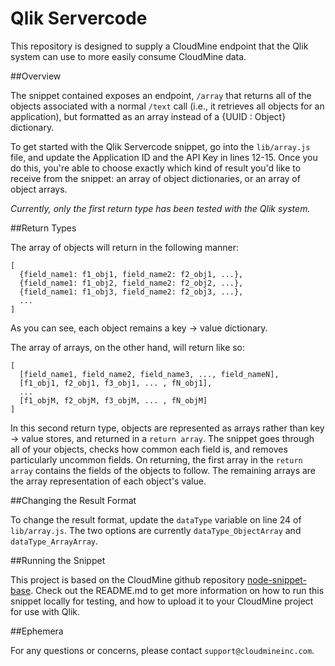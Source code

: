 # Qlik Servercode

This repository is designed to supply a CloudMine endpoint that the Qlik system can use to more easily consume CloudMine data.

##Overview

The snippet contained exposes an endpoint, `/array` that returns all of the objects associated with a normal `/text` call (i.e., it retrieves all objects for an application), but formatted as an array instead of a {UUID : Object} dictionary.

To get started with the Qlik Servercode snippet, go into the `lib/array.js` file, and update the Application ID and the API Key in lines 12-15. Once you do this, you're able to choose exactly which kind of result you'd like to receive from the snippet: an array of object dictionaries, or an array of object arrays.

*Currently, only the first return type has been tested with the Qlik system.*

##Return Types

The array of objects will return in the following manner:

```
[
  {field_name1: f1_obj1, field_name2: f2_obj1, ...},  
  {field_name1: f1_obj2, field_name2: f2_obj2, ...},
  {field_name1: f1_obj3, field_name2: f2_obj3, ...},
  ...
]
```

As you can see, each object remains a key -> value dictionary.

The array of arrays, on the other hand, will return like so:

```
[
  [field_name1, field_name2, field_name3, ..., field_nameN],
  [f1_obj1, f2_obj1, f3_obj1, ... , fN_obj1],
  ...
  [f1_objM, f2_objM, f3_objM, ... , fN_objM]
]
```

In this second return type, objects are represented as arrays rather than key -> value stores, and returned in a `return array`. The snippet goes through all of your objects, checks how common each field is, and removes particularly uncommon fields. On returning, the first array in the `return array` contains the fields of the objects to follow. The remaining arrays are the array representation of each object's value.

##Changing the Result Format

To change the result format, update the `dataType` variable on line 24 of `lib/array.js`. The two options are currently `dataType_ObjectArray` and `dataType_ArrayArray`.

##Running the Snippet

This project is based on the CloudMine github repository [node-snippet-base](https://github.com/cloudmine/node-snippet-base). Check out the README.md to get more information on how to run this snippet locally for testing, and how to upload it to your CloudMine project for use with Qlik.

##Ephemera

For any questions or concerns, please contact `support@cloudmineinc.com`.

